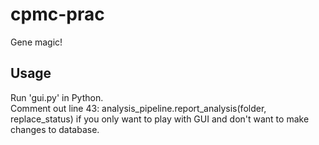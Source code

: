 # cpmc-prac
Gene magic!

## Usage
Run 'gui.py' in Python.  
Comment out line 43: analysis_pipeline.report_analysis(folder, replace_status) if you only want to play with GUI and don't want to make changes to database.
